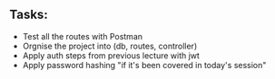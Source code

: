 ## Tasks:

- Test all the routes with Postman
- Orgnise the project into (db, routes, controller)
- Apply auth steps from previous lecture with jwt
- Apply password hashing "if it's been covered in today's session"
